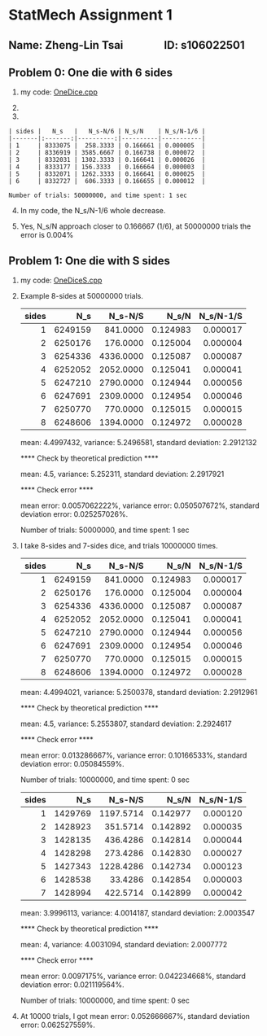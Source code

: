 # StatMech Assignment 1

## Name: Zheng-Lin Tsai             &ensp; ID: s106022501

## Problem 0: One die with 6 sides

1. my code: [OneDice.cpp](OneDice.cpp)

2. 
3. 
    
    | sides |   N_s   |   N_s-N/6 | N_s/N    | N_s/N-1/6 |
    |-------|:-------:|----------:|----------|-----------|
    | 1     | 8333075 |  258.3333 | 0.166661 | 0.000005  |
    | 2     | 8336919 | 3585.6667 | 0.166738 | 0.000072  |
    | 3     | 8332031 | 1302.3333 | 0.166641 | 0.000026  |
    | 4     | 8333177 | 156.3333  | 0.166664 | 0.000003  |
    | 5     | 8332071 | 1262.3333 | 0.166641 | 0.000025  |
    | 6     | 8332727 |  606.3333 | 0.166655 | 0.000012  |

    Number of trials: 50000000, and time spent: 1 sec

4. In my code, the N_s/N-1/6 whole decrease.

5. Yes, N_s/N approach closer to 0.166667 (1/6), at 50000000 trials the error is 0.004%

## Problem 1: One die with S sides

1. my code: [OneDiceS.cpp](OneDiceS.cpp)

2. Example 8-sides at 50000000 trials.

    | sides |     N_s |   N_s-N/S |    N_s/N | N_s/N-1/S |
    |------:|--------:|----------:|---------:|----------:|
    |     1 | 6249159 |  841.0000 | 0.124983 |  0.000017 |
    |     2 | 6250176 |  176.0000 | 0.125004 |  0.000004 |
    |     3 | 6254336 | 4336.0000 | 0.125087 |  0.000087 |
    |     4 | 6252052 | 2052.0000 | 0.125041 |  0.000041 |
    |     5 | 6247210 | 2790.0000 | 0.124944 |  0.000056 |
    |     6 | 6247691 | 2309.0000 | 0.124954 |  0.000046 |
    |     7 | 6250770 |  770.0000 | 0.125015 |  0.000015 |
    |     8 | 6248606 | 1394.0000 | 0.124972 |  0.000028 |

    mean: 4.4997432, variance: 5.2496581, standard deviation: 2.2912132

    **** Check by theoretical prediction ****

    mean: 4.5, variance: 5.252311, standard deviation: 2.2917921

    **** Check error ****

    mean error: 0.0057062222%, variance error: 0.050507672%, standard deviation error: 0.025257026%.


    Number of trials: 50000000, and time spent: 1 sec

3. I take 8-sides and 7-sides dice, and trials 10000000 times.

    | sides |     N_s |   N_s-N/S |    N_s/N | N_s/N-1/S |
    |------:|--------:|----------:|---------:|----------:|
    |     1 | 6249159 |  841.0000 | 0.124983 |  0.000017 |
    |     2 | 6250176 |  176.0000 | 0.125004 |  0.000004 |
    |     3 | 6254336 | 4336.0000 | 0.125087 |  0.000087 |
    |     4 | 6252052 | 2052.0000 | 0.125041 |  0.000041 |
    |     5 | 6247210 | 2790.0000 | 0.124944 |  0.000056 |
    |     6 | 6247691 | 2309.0000 | 0.124954 |  0.000046 |
    |     7 | 6250770 |  770.0000 | 0.125015 |  0.000015 |
    |     8 | 6248606 | 1394.0000 | 0.124972 |  0.000028 |

    mean: 4.4994021, variance: 5.2500378, standard deviation: 2.2912961

    **** Check by theoretical prediction ****

    mean: 4.5, variance: 5.2553807, standard deviation: 2.2924617

    **** Check error ****

    mean error: 0.013286667%, variance error: 0.10166533%, standard deviation error: 0.05084559%.


    Number of trials: 10000000, and time spent: 0 sec
    
 
    | sides |     N_s |   N_s-N/S |    N_s/N | N_s/N-1/S |
    |------:|--------:|----------:|---------:|----------:|
    |     1 | 1429769 | 1197.5714 | 0.142977 |  0.000120 |
    |     2 | 1428923 |  351.5714 | 0.142892 |  0.000035 |
    |     3 | 1428135 |  436.4286 | 0.142814 |  0.000044 |
    |     4 | 1428298 |  273.4286 | 0.142830 |  0.000027 |
    |     5 | 1427343 | 1228.4286 | 0.142734 |  0.000123 |
    |     6 | 1428538 |   33.4286 | 0.142854 |  0.000003 |
    |     7 | 1428994 |  422.5714 | 0.142899 |  0.000042 |
        
    mean: 3.9996113, variance: 4.0014187, standard deviation: 2.0003547

    **** Check by theoretical prediction ****

    mean: 4, variance: 4.0031094, standard deviation: 2.0007772

    **** Check error ****

    mean error: 0.0097175%, variance error: 0.042234668%, standard deviation error: 0.021119564%.


    Number of trials: 10000000, and time spent: 0 sec

4. At 10000 trials, I got mean error: 0.052666667%, standard deviation error: 0.062527559%.

